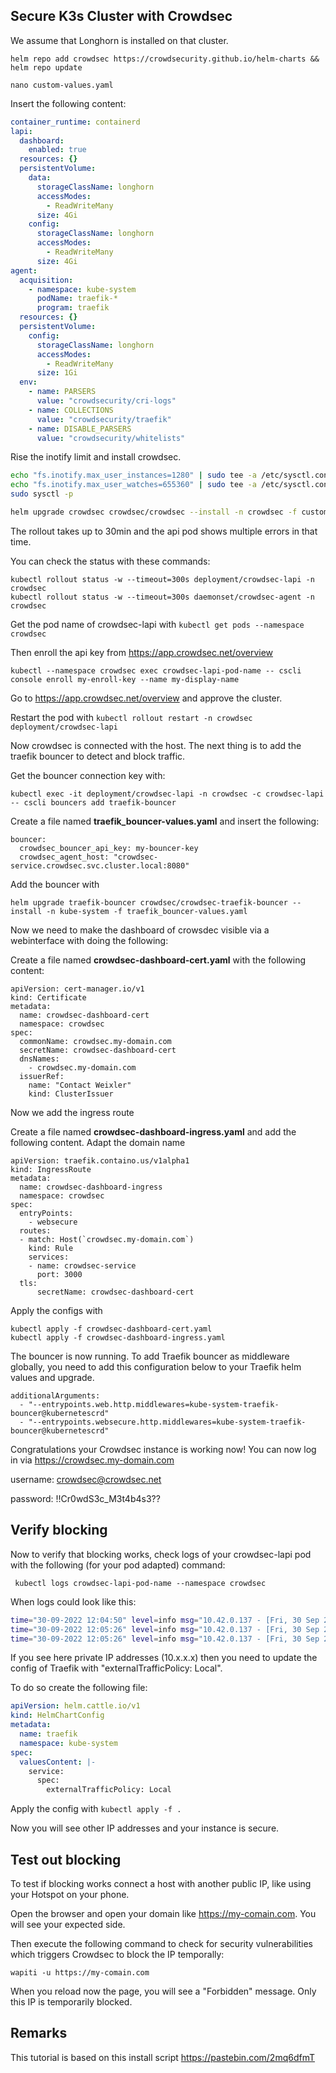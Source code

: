 
## Secure K3s Cluster with Crowdsec
We assume that Longhorn is installed on that cluster.

```
helm repo add crowdsec https://crowdsecurity.github.io/helm-charts && helm repo update

nano custom-values.yaml
```
Insert the following content:

```yaml
container_runtime: containerd
lapi:
  dashboard:
    enabled: true
  resources: {}
  persistentVolume:
    data:
      storageClassName: longhorn
      accessModes:
        - ReadWriteMany
      size: 4Gi
    config:
      storageClassName: longhorn
      accessModes:
        - ReadWriteMany
      size: 4Gi
agent:
  acquisition:
    - namespace: kube-system
      podName: traefik-*
      program: traefik
  resources: {}
  persistentVolume:
    config:
      storageClassName: longhorn
      accessModes:
        - ReadWriteMany
      size: 1Gi
  env:
    - name: PARSERS
      value: "crowdsecurity/cri-logs"
    - name: COLLECTIONS
      value: "crowdsecurity/traefik"
    - name: DISABLE_PARSERS
      value: "crowdsecurity/whitelists"
```

Rise the inotify limit and install crowdsec.
```bash
echo "fs.inotify.max_user_instances=1280" | sudo tee -a /etc/sysctl.conf
echo "fs.inotify.max_user_watches=655360" | sudo tee -a /etc/sysctl.conf
sudo sysctl -p

helm upgrade crowdsec crowdsec/crowdsec --install -n crowdsec -f custom-values.yaml --create-namespace
```

The rollout takes up to 30min and the api pod shows multiple errors in that time.

You can check the status with these commands:
```
kubectl rollout status -w --timeout=300s deployment/crowdsec-lapi -n crowdsec
kubectl rollout status -w --timeout=300s daemonset/crowdsec-agent -n crowdsec
```

Get the pod name of crowdsec-lapi with ```kubectl get pods --namespace crowdsec```

Then enroll the api key from https://app.crowdsec.net/overview

```
kubectl --namespace crowdsec exec crowdsec-lapi-pod-name -- cscli console enroll my-enroll-key --name my-display-name
```

Go to https://app.crowdsec.net/overview and approve the cluster.

Restart the pod with ```kubectl rollout restart -n crowdsec deployment/crowdsec-lapi```

Now crowdsec is connected with the host. The next thing is to add the traefik bouncer to detect and block traffic.

Get the bouncer connection key with:
```
kubectl exec -it deployment/crowdsec-lapi -n crowdsec -c crowdsec-lapi -- cscli bouncers add traefik-bouncer
```


Create a file named **traefik_bouncer-values.yaml** and insert the following:
```
bouncer:
  crowdsec_bouncer_api_key: my-bouncer-key
  crowdsec_agent_host: "crowdsec-service.crowdsec.svc.cluster.local:8080"
```

Add the bouncer with

```
helm upgrade traefik-bouncer crowdsec/crowdsec-traefik-bouncer --install -n kube-system -f traefik_bouncer-values.yaml
```

Now we need to make the dashboard of crowsdec visible via a webinterface with doing the following:

Create a file named **crowdsec-dashboard-cert.yaml** with the following content:
```
apiVersion: cert-manager.io/v1
kind: Certificate
metadata:
  name: crowdsec-dashboard-cert
  namespace: crowdsec
spec:
  commonName: crowdsec.my-domain.com
  secretName: crowdsec-dashboard-cert
  dnsNames:
    - crowdsec.my-domain.com
  issuerRef:
    name: "Contact Weixler"
    kind: ClusterIssuer
```

Now we add the ingress route

Create a file named **crowdsec-dashboard-ingress.yaml** and add the following content. Adapt the domain name

```
apiVersion: traefik.containo.us/v1alpha1
kind: IngressRoute
metadata:
  name: crowdsec-dashboard-ingress
  namespace: crowdsec
spec:
  entryPoints:
    - websecure
  routes:
  - match: Host(`crowdsec.my-domain.com`)
    kind: Rule
    services:
    - name: crowdsec-service
      port: 3000
  tls:
      secretName: crowdsec-dashboard-cert
```


Apply the configs with
```
kubectl apply -f crowdsec-dashboard-cert.yaml
kubectl apply -f crowdsec-dashboard-ingress.yaml
```


The bouncer is now running. To add Traefik bouncer as middleware globally, you need to add this configuration below to your Traefik helm values and upgrade.

```
additionalArguments:
  - "--entrypoints.web.http.middlewares=kube-system-traefik-bouncer@kubernetescrd"
  - "--entrypoints.websecure.http.middlewares=kube-system-traefik-bouncer@kubernetescrd"
```



Congratulations your Crowdsec instance is working now!
You can now log in via https://crowdsec.my-domain.com

username: crowdsec@crowdsec.net

password: !!Cr0wdS3c_M3t4b4s3??

## Verify blocking

Now to verify that blocking works, check logs of your crowdsec-lapi pod with the following (for your pod adapted) command:

```
 kubectl logs crowdsec-lapi-pod-name --namespace crowdsec
```
When logs could look like this:


```bash
time="30-09-2022 12:04:50" level=info msg="10.42.0.137 - [Fri, 30 Sep 2022 12:04:50 UTC] \"GET /v1/decisions?type=ban&ip=10.42.0.1 HTTP/1.1 200 122.06386ms \"Go-http-client/1.1\" \""
time="30-09-2022 12:05:26" level=info msg="10.42.0.137 - [Fri, 30 Sep 2022 12:05:26 UTC] \"GET /v1/decisions?type=ban&ip=10.42.0.1 HTTP/1.1 200 98.097303ms \"Go-http-client/1.1\" \""
time="30-09-2022 12:05:26" level=info msg="10.42.0.137 - [Fri, 30 Sep 2022 12:05:26 UTC] \"GET /v1/decisions?type=ban&ip=10.42.0.1 HTTP/1.1 200 68.349596ms \"Go-http-client/1.1\" \""
```
If you see here private IP addresses (10.x.x.x) then you need to update the config of Traefik with "externalTrafficPolicy: Local".

To do so create the following file:

```yaml
apiVersion: helm.cattle.io/v1
kind: HelmChartConfig
metadata:
  name: traefik
  namespace: kube-system
spec:
  valuesContent: |-
    service:
      spec:
        externalTrafficPolicy: Local

```

Apply the config with ```kubectl apply -f .```

Now you will see other IP addresses and your instance is secure.

## Test out blocking
To test if blocking works connect a host with another public IP, like using your Hotspot on your phone.

Open the browser and open your domain like https://my-comain.com. You will see your expected side.

Then execute the following command to check for security vulnerabilities which triggers Crowdsec to block the IP temporally:
```
wapiti -u https://my-comain.com
```

When you reload now the page, you will see a "Forbidden" message. Only this IP is temporarily blocked.

## Remarks

This tutorial is based on this install script
https://pastebin.com/2mq6dfmT